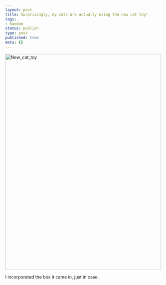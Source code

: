 ```yaml
---
layout: post
title: Surprisingly, my cats are actually using the new cat toy!
tags:
- Random
status: publish
type: post
published: true
meta: {}
---
```

<div class='posterous_autopost'><div class='p_embed p_image_embed'> <a href="http://getfile6.posterous.com/getfile/files.posterous.com/fzero/1uuiBKDIUZGcFUScbIbd6E2Pmz0y8RAOkrXYXzPbxYxTaD15NQSi0aRXfXUC/new_cat_toy.jpg.scaled.1000.jpg"><img alt="New_cat_toy" height="691" src="http://getfile4.posterous.com/getfile/files.posterous.com/fzero/G1sCi9ATpK7LxZdw2Ocqc4ffQjgNsyOhv6WRAEz8Lz5X7T0mAWo30aFoITG0/new_cat_toy.jpg.scaled.500.jpg" width="500" /></a> </div> <p>I incorporated the box it came in, just in case.</p></div>
